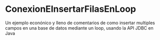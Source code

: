 # ConexionEInsertarFilasEnLoop
Un ejemplo econónico y lleno de comentarios de como insertar multiples campos en una base de datos mediante un loop, usando la API JDBC en Java


